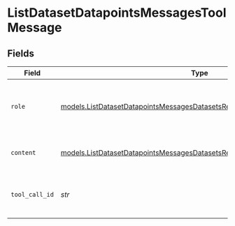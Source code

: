 # ListDatasetDatapointsMessagesToolMessage


## Fields

| Field                                                                                                                                                          | Type                                                                                                                                                           | Required                                                                                                                                                       | Description                                                                                                                                                    |
| -------------------------------------------------------------------------------------------------------------------------------------------------------------- | -------------------------------------------------------------------------------------------------------------------------------------------------------------- | -------------------------------------------------------------------------------------------------------------------------------------------------------------- | -------------------------------------------------------------------------------------------------------------------------------------------------------------- |
| `role`                                                                                                                                                         | [models.ListDatasetDatapointsMessagesDatasetsResponse200ApplicationJSONRole](../models/listdatasetdatapointsmessagesdatasetsresponse200applicationjsonrole.md) | :heavy_check_mark:                                                                                                                                             | The role of the messages author, in this case tool.                                                                                                            |
| `content`                                                                                                                                                      | [models.ListDatasetDatapointsMessagesDatasetsResponseContent](../models/listdatasetdatapointsmessagesdatasetsresponsecontent.md)                               | :heavy_check_mark:                                                                                                                                             | The contents of the tool message.                                                                                                                              |
| `tool_call_id`                                                                                                                                                 | *str*                                                                                                                                                          | :heavy_check_mark:                                                                                                                                             | Tool call that this message is responding to.                                                                                                                  |